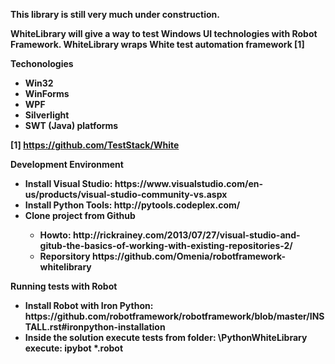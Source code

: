 <p> <b>This library is still very much under construction.<p> <b>

<p>WhiteLibrary will give a way to test Windows UI technologies with Robot Framework. WhiteLibrary wraps White test automation framework [1] </p> 
<p> Techonologies</p>
<ul>
<li>Win32</li>
<li>WinForms</li>
<li>WPF</li>
<li>Silverlight</li>
<li>SWT (Java) platforms</li>
</ul>

[1] https://github.com/TestStack/White

Development Environment
<ul>
<li>Install Visual Studio: https://www.visualstudio.com/en-us/products/visual-studio-community-vs.aspx</li>
<li>Install Python Tools: http://pytools.codeplex.com/</li>
<li>Clone project from Github</li>
<ul>
<li>Howto: http://rickrainey.com/2013/07/27/visual-studio-and-gitub-the-basics-of-working-with-existing-repositories-2/</li>
<li>Reporsitory https://github.com/Omenia/robotframework-whitelibrary</li>
</ul>
</ul>
<p>Running tests with Robot</p>
<ul>
<li>Install Robot with Iron Python: https://github.com/robotframework/robotframework/blob/master/INSTALL.rst#ironpython-installation</il>
<li>Inside the solution execute tests from folder: \PythonWhiteLibrary execute: ipybot *.robot</li>
</ul>

